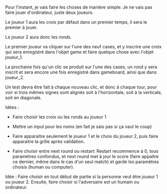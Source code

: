 Pour l'instant, je vais faire les choses de manière simple:
Je ne vais pas faire jouer d'ordinateur, juste deux joueurs.

Le joueur 1 aura les croix par défaut dans un premier temps, il sera le premier à jouer.

Le joueur 2 aura donc les ronds.

Le premier joueur va cliquer sur l'une des neuf cases, et y inscrire une croix qui sera enregistré dans l'objet game et faire quelque chose avec l'objet joueur_1.

La prochaine fois qu'un clic se produit sur l'une des cases, un rond y sera inscrit et sera encore une fois enregistré dans gameboard, ainsi que dans joueur_2.

Un test devra être fait à chaque nouveau clic, et donc à chaque tour, pour voir si trois mêmes signes sont alignés soit à l'horizontale, soit à la verticale, soit en diagonale.


Idées :
- Faire choisir les croix ou les ronds au joueur 1
- Mettre un input pour les noms (en fait je sais pas si ça vaut le coup)

- Faire apparaitre seulement le joueur 1 et le choix du joueur 2, puis faire apparaitre la grille après validation.

- Faire choisir entre next round ou restart:
    Restart recommence à 0, tous paramètres confondus, et next round met à jour le score (faire appaitre ce dernier, même dans le cas d'un seul match) et garde les paramètres choisis (human ou computer).



Idée : Faire choisir en tout début de partie si la personne veut être joueur 1 ou joueur 2.
Ensuite, faire choisir si l'adversaire est un humain ou ordinateur.